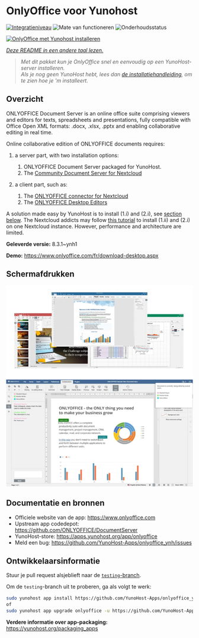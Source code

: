 <!--
NB: Deze README is automatisch gegenereerd door <https://github.com/YunoHost/apps/tree/master/tools/readme_generator>
Hij mag NIET handmatig aangepast worden.
-->

# OnlyOffice voor Yunohost

[![Integratieniveau](https://apps.yunohost.org/badge/integration/onlyoffice)](https://ci-apps.yunohost.org/ci/apps/onlyoffice/)
![Mate van functioneren](https://apps.yunohost.org/badge/state/onlyoffice)
![Onderhoudsstatus](https://apps.yunohost.org/badge/maintained/onlyoffice)

[![OnlyOffice met Yunohost installeren](https://install-app.yunohost.org/install-with-yunohost.svg)](https://install-app.yunohost.org/?app=onlyoffice)

*[Deze README in een andere taal lezen.](./ALL_README.md)*

> *Met dit pakket kun je OnlyOffice snel en eenvoudig op een YunoHost-server installeren.*  
> *Als je nog geen YunoHost hebt, lees dan [de installatiehandleiding](https://yunohost.org/install), om te zien hoe je 'm installeert.*

## Overzicht

ONLYOFFICE Document Server is an online office suite comprising viewers and editors for texts, spreadsheets and presentations, fully compatible with Office Open XML formats: .docx, .xlsx, .pptx and enabling collaborative editing in real time.

Online collaborative edition of ONLYOFFICE documents requires: 
1. a server part, with two installation options:
   1. ONLYOFFICE Document Server packaged for YunoHost. 
   2. The [Community Document Server for Nextcloud](https://apps.nextcloud.com/apps/documentserver_community) 

2. a client part, such as: 
   1. The [ONLYOFFICE connector for Nextcloud](https://apps.nextcloud.com/apps/onlyoffice) 
   2. The [ONLYOFFICE Desktop Editors](https://www.onlyoffice.com/fr/download-desktop.aspx)

A solution made easy by YunoHost is to install (1.i) and (2.i), see [section below](https://github.com/YunoHost-Apps/onlyoffice_ynh/#configuration-of-onlyoffice-server). The Nextcloud addicts may follow [this tutorial](https://github.com/YunoHost-Apps/nextcloud_ynh#configure-onlyoffice-integration) to install (1.ii) and (2.i) on one Nextcloud instance. However, performance and architecture are limited.


**Geleverde versie:** 8.3.1~ynh1

**Demo:** <https://www.onlyoffice.com/fr/download-desktop.aspx>

## Schermafdrukken

![Schermafdrukken van OnlyOffice](./doc/screenshots/01-presentation.jpg)
![Schermafdrukken van OnlyOffice](./doc/screenshots/02-document-short.png)

## Documentatie en bronnen

- Officiele website van de app: <https://www.onlyoffice.com>
- Upstream app codedepot: <https://github.com/ONLYOFFICE/DocumentServer>
- YunoHost-store: <https://apps.yunohost.org/app/onlyoffice>
- Meld een bug: <https://github.com/YunoHost-Apps/onlyoffice_ynh/issues>

## Ontwikkelaarsinformatie

Stuur je pull request alsjeblieft naar de [`testing`-branch](https://github.com/YunoHost-Apps/onlyoffice_ynh/tree/testing).

Om de `testing`-branch uit te proberen, ga als volgt te werk:

```bash
sudo yunohost app install https://github.com/YunoHost-Apps/onlyoffice_ynh/tree/testing --debug
of
sudo yunohost app upgrade onlyoffice -u https://github.com/YunoHost-Apps/onlyoffice_ynh/tree/testing --debug
```

**Verdere informatie over app-packaging:** <https://yunohost.org/packaging_apps>
